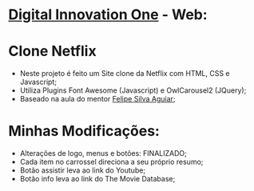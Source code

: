 # [Digital Innovation One](https://www.dio.me) - Web:

# Clone Netflix
- Neste projeto é feito um Site clone da Netflix com HTML, CSS e Javascript;
- Utiliza Plugins Font Awesome (Javascript) e OwlCarousel2 (JQuery);
- Baseado na aula do mentor [Felipe Silva Aguiar](https://github.com/felipeAguiarCode);

# Minhas Modificações:
- Alterações de logo, menus e botões: FINALIZADO;
- Cada item no carrossel direciona a seu próprio resumo;
- Botão assistir leva ao link do Youtube;
- Botão info leva ao link do The Movie Database;

